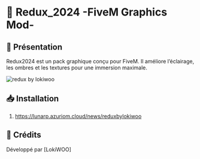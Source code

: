 # 🎨 Redux_2024 -FiveM Graphics Mod-

## 🚀 Présentation
Redux2024 est un pack graphique conçu pour FiveM. Il améliore l’éclairage, les ombres et les textures pour une immersion maximale.

![redux by lokiwoo](https://github.com/user-attachments/assets/9d84c5e5-6777-41e4-a23a-a91170995aae)

## 📥 Installation
1. https://lunarp.azuriom.cloud/news/reduxbylokiwoo
   
## 📜 Crédits
Développé par [LokiWOO]
